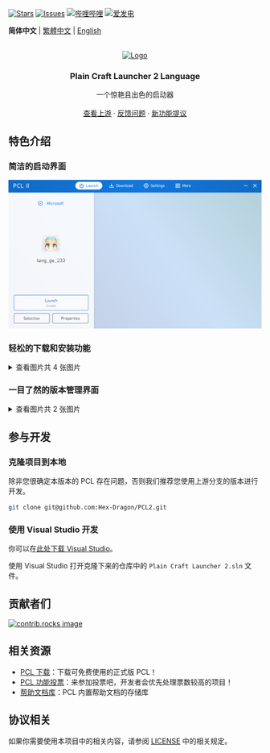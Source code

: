 [![Stars](https://img.shields.io/github/stars/Hex-Dragon/PCL2?style=flat&logo=data:image/svg%2bxml;base64,PHN2ZyB4bWxucz0iaHR0cDovL3d3dy53My5vcmcvMjAwMC9zdmciIHZlcnNpb249IjEiIHdpZHRoPSIxNiIgaGVpZ2h0PSIxNiI+PHBhdGggZD0iTTggLjI1YS43NS43NSAwIDAgMSAuNjczLjQxOGwxLjg4MiAzLjgxNSA0LjIxLjYxMmEuNzUuNzUgMCAwIDEgLjQxNiAxLjI3OWwtMy4wNDYgMi45Ny43MTkgNC4xOTJhLjc1MS43NTEgMCAwIDEtMS4wODguNzkxTDggMTIuMzQ3bC0zLjc2NiAxLjk4YS43NS43NSAwIDAgMS0xLjA4OC0uNzlsLjcyLTQuMTk0TC44MTggNi4zNzRhLjc1Ljc1IDAgMCAxIC40MTYtMS4yOGw0LjIxLS42MTFMNy4zMjcuNjY4QS43NS43NSAwIDAgMSA4IC4yNVoiIGZpbGw9IiNlYWM1NGYiLz48L3N2Zz4=&logoSize=auto&label=Stars&labelColor=444444&color=eac54f)](https://github.com/Hex-Dragon/PCL2/)
[![Issues](https://img.shields.io/github/issues/Hex-Dragon/PCL2?style=flat&label=Issues&labelColor=444444&color=1F883D)](https://github.com/Hex-Dragon/PCL2/issues)
[![哔哩哔哩](https://img.shields.io/badge/动态-BiliBili-00A4DB?style=flat&labelColor=444444&logoSize=auto)](https://space.bilibili.com/11343203/dynamic)
[![爱发电](https://img.shields.io/badge/赞助-爱发电-946ce6?style=flat&labelColor=444444&logoSize=auto)](https://afdian.com/@LTCat)

**简体中文** | [繁體中文](README-zh_TW.md) | [English](README-en_US.md)

<!-- PROJECT LOGO -->
<br />
<div align="center">
  <a href="https://github.com/PCL-Community/PCL2-Language">
    <img src="Plain Craft Launcher 2\Images\icon.ico" alt="Logo" width="80" height="80">
  </a>

  <h3 align="center">Plain Craft Launcher 2 Language</h3>

  <p align="center">
    一个惊艳且出色的启动器
    <br />
    <br />
    <a href="https://github.com/Hex-Dragon/PCL2">查看上游</a>
    &middot;
    <a href="https://github.com/PCL-Community/PCL2-Language/issues/">反馈问题</a>
    &middot;
    <a href="https://github.com/Hex-Dragon/PCL2/issues/">新功能提议</a>
  </p>
</div>

## 特色介绍

### 简洁的启动界面

![image](/docs/images/PCL-Homepage.png)

### 轻松的下载和安装功能

<details>

<summary>查看图片共 4 张图片</summary>

![image](/docs/images/PCL-InstallPage.png)

![image](/docs/images/PCL-DownloadModPage.png)

![image](/docs/images/PCL-DownloadModpackPage.png)

![image](/docs/images/PCL-DownloadManagerPage.png)

</details>

### 一目了然的版本管理界面

<details>

<summary>查看图片共 2 张图片</summary>

![image](/docs/images/PCL-InstanceManagePage.png)

![image](/docs/images/PCL-InstanceModsManage.png)

</details>

## 参与开发

### 克隆项目到本地

除非您很确定本版本的 PCL 存在问题，否则我们推荐您使用上游分支的版本进行开发。

```bash
git clone git@github.com:Hex-Dragon/PCL2.git
```

### 使用 Visual Studio 开发

你可以在[此处下载 Visual Studio](https://visualstudio.microsoft.com/)。

使用 Visual Studio 打开克隆下来的仓库中的 `Plain Craft Launcher 2.sln` 文件。

## 贡献者们

<a href="https://github.com/PCL-Community/PCL2-Language/graphs/contributors">
  <img src="https://contrib.rocks/image?repo=PCL-Community/PCL2-Language" alt="contrib.rocks image" />
</a>

## 相关资源

- [PCL 下载](https://afdian.com/p/0164034c016c11ebafcb52540025c377)：下载可免费使用的正式版 PCL！
- [PCL 功能投票](https://github.com/Meloong-Git/PCL/discussions/2)：来参加投票吧，开发者会优先处理票数较高的项目！
- [帮助文档库](https://github.com/LTCatt/PCL2Help)：PCL 内置帮助文档的存储库

## 协议相关

如果你需要使用本项目中的相关内容，请参阅 <a href="/LICENCE">LICENSE</a> 中的相关规定。